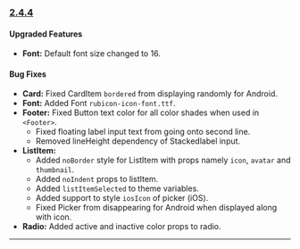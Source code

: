 ### [2.4.4](https://github.com/GeekyAnts/NativeBase/releases/tag/v2.4.4)


#### Upgraded Features
-   **Font:** Default font size changed to 16.


#### Bug Fixes
-   **Card:** Fixed CardItem `bordered` from displaying randomly for Android.
-   **Font:** Added Font `rubicon-icon-font.ttf`.
-   **Footer:** Fixed Button text color for all color shades when used in `<Footer>`.
    -   Fixed floating label input text from going onto second line.
    -   Removed lineHeight dependency of Stackedlabel input.
-   **ListItem:**
    -   Added `noBorder` style for ListItem with props namely `icon`, `avatar` and `thumbnail`.
    -   Added `noIndent` props to listItem.
    -   Added `listItemSelected` to theme variables.
    -   Added support to style `iosIcon` of picker (iOS).
    -   Fixed Picker from disappearing for Android when displayed along with icon.
-   **Radio:** Added active and inactive color props to radio.



<hr>
